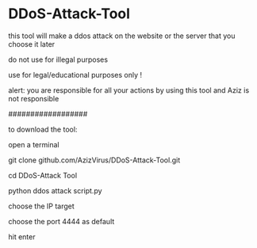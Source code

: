 # DDoS-Attack-Tool
this tool will make a ddos attack on the website or the server that you choose it later


do not use for illegal purposes


use for legal/educational purposes only !


alert: you are responsible for all your actions by using this tool and Aziz is not responsible

##################


to download the tool:


open a terminal


git clone github.com/AzizVirus/DDoS-Attack-Tool.git


cd DDoS-Attack Tool


python ddos attack script.py



choose the IP target


choose the port 4444 as default


hit enter


